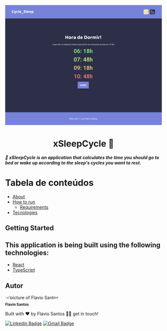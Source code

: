 <div align="center"><img src="sleep-cycle.png" alt=""/></div>

<div id='about'>
  <h1 align="center">
	  xSleepCycle 🚀
  </h1>
  <h5 align="left">
	  🚀 xSleepCycle is an application that calculates the time you should go to bed or wake up according to the sleep's cycles you want to rest.
  </h5>
  <!-- <h5 align="left">
	  The application was developed during a week event of ReactJS development, 
    the functionallities were get to know about Context API, NextJS and Componentization.
  </h5> -->
  <!-- <h5 align="left">
	  As a developer I can never stop learning, I added some new functionallities to take
    the application to the next level, 
    the functionallities are Dark and Light mode of course, 
    ask to the user the time he wants in the countdown, loggin with github account, 
    salve the progress in the cookies, responsiveness.
  </h5> -->
</div>

# Tabela de conteúdos

<!--ts-->

- [About](#about)
- [How to run](#how-to-run)
  - [Requirements](#requirements)
- [Tecnologies](#technologies)
<!--te-->

## Getting Started

<!-- <div id='hot-to-run'>
  <h2>Check the Final Application Here:</h2>
  ()
</div> -->

<div id='technologies'>
  <h2>This application is being built using the following technologies:</h2>
  
  - [React](https://pt-br.reactjs.org/)
  - [TypeScript](https://www.typescriptlang.org/)
</div>

<!-- <div id='features'>
  <h2>Features</h2>

    - [x] Inicia/Abandona ciclo de exercicio
    - [ ] Persiste informaçoes através de localStorage
    - [] Dark Mode
</div> -->

<div id='author'>
  <h2>Autor</h2>

 <img style="border-radius: 50%;" src="https://avatars.githubusercontent.com/u/48564704?v=4" width="100px;" alt="picture of Flavio Santos"/>
 <br />
 <sub><b>Flavio Santos</b></sub>

Built with ❤️ by Flavio Santos 👋🏽 get in touch!

[![Linkedin Badge](https://img.shields.io/badge/-flvSantos-blue?style=flat-square&logo=Linkedin&logoColor=white&link=https://www.linkedin.com/in/flvSantos15/)](https://www.linkedin.com/in/flvSantos15/)
[![Gmail Badge](https://img.shields.io/badge/-flvSantos300@gmail.com-c14438?style=flat-square&logo=Gmail&logoColor=white&link=mailto:flvSantos300@gmail.com)](mailto:flvSantos300@gmail.com)

</div>
